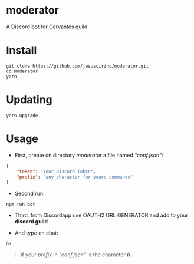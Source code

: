 # moderator
A Discord bot for Cervantes guild
# Install
```
git clone https://github.com/jesuscirino/moderator.git
cd moderator
yarn
```

# Updating 

```
yarn upgrade 
```

# Usage
* First, create on directory *moderator* a file named *"conf.json"*:
```json
{
	"token": "Your Discord Token",
	"prefix": "any character for yours commands"
}
```
* Second run: 
```
npm run bot
```
* Third, from Discordapp use OAUTH2 URL GENERATOR and add to your **discord guild**

* And type on chat:
```
ñ?
```
> if your *prefix* in *"conf.json"* is the character **ñ**





